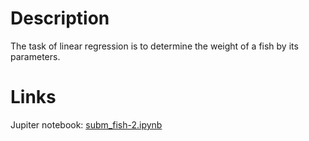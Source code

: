 # Description
The task of linear regression is to determine the weight of a fish by its parameters.


# Links
Jupiter notebook: [subm_fish-2.ipynb](https://github.com/zosimovaa/Fish-regression/blob/master/subm_fish-2.ipynb)